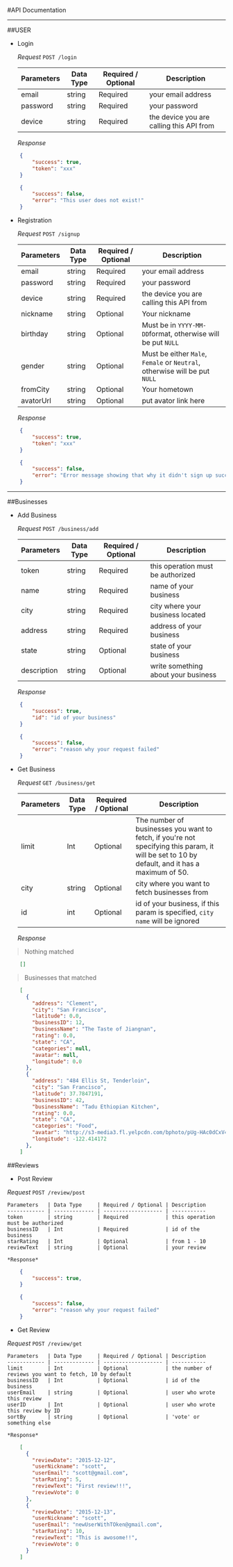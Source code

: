 #API Documentation


---

##USER

* Login

    *Request*
    `POST /login`
    
    Parameters   | Data Type     | Required / Optional | Description
    ------------ | ------------- | ------------------- | -----------
    email        | string        | Required            | your email address
    password     | string        | Required            | your password
    device       | string        | Required            | the device you are calling this API from
    
    *Response*
```json
    {
        "success": true,
        "token": "xxx"
    }
```

```json
    {
        "success": false,
        "error": "This user does not exist!"
    }
```

* Registration

    *Request*
    `POST /signup`
    
    Parameters   | Data Type     | Required / Optional | Description
    ------------ | ------------- | ------------------- | -----------
    email        | string        | Required            | your email address
    password     | string        | Required            | your password
    device       | string        | Required            | the device you are calling this API from
    nickname     | string        | Optional            | Your nickname
    birthday     | string        | Optional            | Must be in `YYYY-MM-DD`format, otherwise will be put `NULL`
    gender       | string        | Optional            | Must be either `Male`, `Female` or `Neutral`, otherwise will be put `NULL`
    fromCity     | string        | Optional            | Your hometown
    avatorUrl    | string        | Optional            | put avator link here
    
    *Response*
```json
    {
        "success": true,
        "token": "xxx"
    }
```

```json
    {
        "success": false,
        "error": "Error message showing that why it didn't sign up successfully"
    }
```

---

##Businesses

* Add Business

    *Request*
    `POST /business/add`
    
    Parameters   | Data Type     | Required / Optional | Description
    ------------ | ------------- | ------------------- | -----------
    token        | string        | Required            | this operation must be authorized
    name         | string        | Required            | name of your business
    city         | string        | Required            | city where your business located
    address      | string        | Required            | address of your business
    state        | string        | Optional            | state of your business
    description  | string        | Optional            | write something about your business
    
    *Response*
```json
    {
        "success": true,
        "id": "id of your business"
    }
```

```json
    {
        "success": false,
        "error": "reason why your request failed"
    }
```

* Get Business

    *Request*
    `GET /business/get`
    
    Parameters   | Data Type     | Required / Optional | Description
    ------------ | ------------- | ------------------- | -----------
    limit        | Int           | Optional            | The number of businesses you want to fetch, if you're not specifying this param, it will be set to 10 by default, and it has a maximum of 50. 
    city         | string        | Optional            | city where you want to fetch businesses from
    id           | int           | Optional            | id of your business, if this param is specified, `city` `name` will be ignored
    
    *Response*
    
> Nothing matched

```json
    []
```

> Businesses that matched

```json
    [
      {
        "address": "Clement",
        "city": "San Francisco",
        "latitude": 0.0,
        "businessID": 12,
        "businessName": "The Taste of Jiangnan",
        "rating": 0.0,
        "state": "CA",
        "categories": null,
        "avatar": null,
        "longitude": 0.0
      },
      {
        "address": "484 Ellis St, Tenderloin",
        "city": "San Francisco",
        "latitude": 37.7847191,
        "businessID": 42,
        "businessName": "Tadu Ethiopian Kitchen",
        "rating": 0.0,
        "state": "CA",
        "categories": "Food",
        "avatar": "http://s3-media3.fl.yelpcdn.com/bphoto/pUg-HAc0dCxV4iORG8NJZA/ms.jpg",
        "longitude": -122.414172
      },
    ]
```

##Reviews

* Post Review

*Request*
    `POST /review/post`
    
    Parameters   | Data Type     | Required / Optional | Description
    ------------ | ------------- | ------------------- | -----------
    token        | string        | Required            | this operation must be authorized
    businessID   | Int           | Required            | id of the business
    starRating   | Int           | Optional            | from 1 - 10
    reviewText   | string        | Optional            | your review
    
    *Response*
    
```json
    {
        "success": true,
    }
```

```json
    {
        "success": false,
        "error": "reason why your request failed"
    }
```

* Get Review

*Request*
    `POST /review/get`
    
    Parameters   | Data Type     | Required / Optional | Description
    ------------ | ------------- | ------------------- | -----------
    limit        | Int           | Optional            | the number of reviews you want to fetch, 10 by default
    businessID   | Int           | Optional            | id of the business
    userEmail    | string        | Optional            | user who wrote this review
    userID       | Int           | Optional            | user who wrote this review by ID
    sortBy       | string        | Optional            | 'vote' or something else
    
    *Response*

```json
    [
      {
        "reviewDate": "2015-12-12",
        "userNickname": "scott",
        "userEmail": "scott@gmail.com",
        "starRating": 5,
        "reviewText": "First review!!!",
        "reviewVote": 0
      },
      {
        "reviewDate": "2015-12-13",
        "userNickname": "scott",
        "userEmail": "newUserWithTOken@gmail.com",
        "starRating": 10,
        "reviewText": "This is awosome!!",
        "reviewVote": 0
      }
    ]
```
